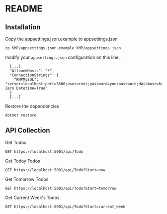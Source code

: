 # README

## Installation

Copy the appsettings.json.example to appsettings.json 
```
cp KMP/appsettings.json.example KMP/appsettings.json
```
modify your `appsettings.json` configuration on this line.
```
  [...]
  "AllowedHosts": "*",
  "ConnectionStrings": {
    "KMPMySQL": "server=localhost;port=3306;user=root;password=yourpassword;database=kmp;Convert Zero Datetime=True"
  }
  [...]
```
Restore the dependencies
```
dotnet restore
```

## API Collection

Get Todos  
```
GET https://localhost:5001/api/Todo
```

Get Today Todos
```
GET https://localhost:5001/api/Todo?Start=now
```

Get Tomorrow Todos
```
GET https://localhost:5001/api/Todo?Start=tomorrow
```

Get Current Week's Todos
```
GET https://localhost:5001/api/Todo?Start=current_week
```

